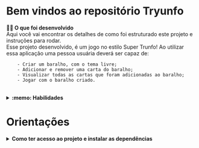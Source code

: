 # Bem vindos ao repositório Tryunfo


<strong>👨‍💻 O que foi desenvolvido</strong><br />
    Aqui você vai encontrar os detalhes de como foi estruturado este projeto e instruções para rodar.<br />
    Esse projeto desenvolvido, é um jogo no estilo Super Trunfo! Ao utilizar essa aplicação uma pessoa usuária deverá ser capaz de:
    
        - Criar um baralho, com o tema livre;
        - Adicionar e remover uma carta do baralho;
        - Visualizar todas as cartas que foram adicionadas ao baralho;
        - Jogar com o baralho criado.

   <br />
<details>
  <summary><strong>:memo: Habilidades</strong></summary><br />

  Neste projeto, reforçamos nossa capacidade de:

  * Ler o estado de um componente e usá-lo para alterar o que exibimos no browser

  * Inicializar um componente, dando a ele um estado pré-definido

  * Atualizar o estado de um componente

  * Capturar eventos utilizando a sintaxe do React

  * Criar formulários utilizando sintaxe JSX com as tags: `input`, `textarea`, `select`, `form`, `checkbox`

  * Transmitir informações de componentes filhos para componentes pais via callbacks

---
</details>

# Orientações

<details>
<summary><strong>Como ter acesso ao projeto e instalar as dependências</strong></summary><br />

    1. Entre na pasta do repositório que você acabou de clonar ou fazer o download do arquivo zip:
    * `cd pasta-do-repositório`

    2. Instale as dependências:
    *`npm install`

    3. Rode a aplicação com o comando:
    *`npm start
    
</details>

